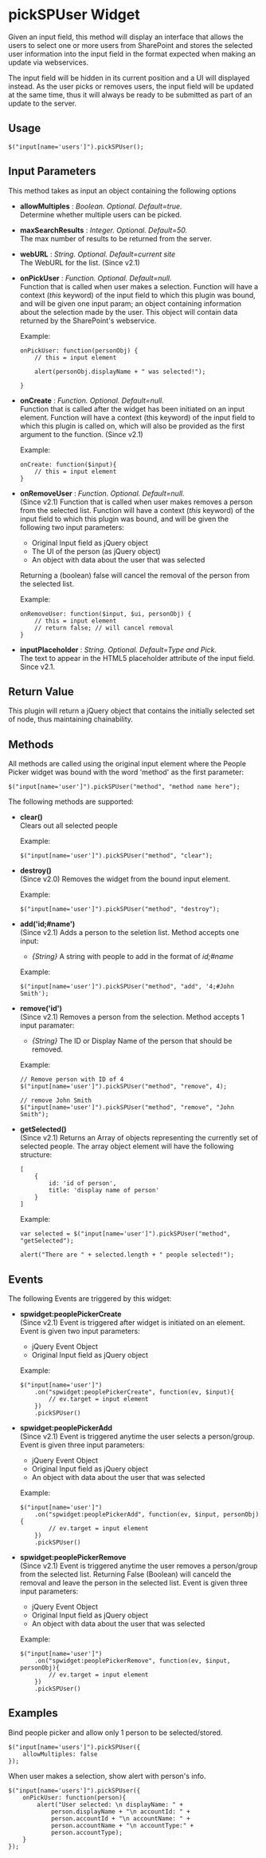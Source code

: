 pickSPUser Widget
=================

Given an input field, this method will display an interface that allows the users to select one or more users from SharePoint and stores the selected user information into the input field in the format expected when making an update via webservices.

The input field will be hidden in its current position and a UI will displayed instead. As the user picks or removes users, the input field will be updated at the same time, thus it will always be ready to be submitted as part of an update to the server.


Usage
-----

    $("input[name='users']").pickSPUser();
    

Input Parameters
----------------

This method takes as input an object containing the following options


-   **allowMultiples**      :   *Boolean. Optional. Default=true.* <br />
    Determine whether multiple users can be picked.

-   **maxSearchResults**    :   *Integer. Optional. Default=50.* <br />
    The max number of results to be returned from the server.

-   **webURL**     :   *String. Optional. Default=current site* <br />
    The WebURL for the list. (Since v2.1) 

-   **onPickUser**          :   *Function. Optional. Default=null.* <br />
    Function that is called when user makes a selection. Function will have a context (*this* keyword) of the input field to which this plugin was bound, and will be given one input param; an object containing information about the selection made by the user. This object will contain data returned by the SharePoint's webservice.
    
    Example:
        
        onPickUser: function(personObj) {
            // this = input element
            
            alert(personObj.displayName + " was selected!");
            
        }
    
                                
-   **onCreate**            :   *Function. Optional. Default=null.* <br />
    Function that is called after the widget has been initiated on an input element. Function will have a context (this keyword) of the input field to which this plugin is called on, which will also be provided as the first argument to the function. (Since v2.1)
    
    Example:
        
        onCreate: function($input){
            // this = input element
        }

-   **onRemoveUser**    :   *Function. Optional. Default=null.* <br />
    (Since v2.1) Function that is called when user makes removes a person from the selected list. Function will have a context (*this* keyword) of the input field to which this plugin was bound, and will be given the following two input parameters:
    
    -  Original Input field as jQuery object
    -  The UI of the person (as jQuery object)
    -  An object with data about the user that was selected 
    
    Returning a (boolean) false will cancel the removal of the person from the selected list.
    
    Example:
        
        onRemoveUser: function($input, $ui, personObj) {
            // this = input element
            // return false; // will cancel removal
        }
    
    
-   **inputPlaceholder**    :   *String. Optional. Default=Type and Pick.* <br />
    The text to appear in the HTML5 placeholder attribute of the input field.  Since v2.1.


Return Value
------------

This plugin will return a jQuery object that contains the initially selected set of node, thus maintaining chainability.


Methods
-------

All methods are called using the original input element where the People Picker widget was bound with the word 'method' as the first parameter:

    $("input[name='user']").pickSPUser("method", "method name here");

The following methods are supported:

-   **clear()**<br />
    Clears out all selected people
    
    Example:
        
        $("input[name='user']").pickSPUser("method", "clear");

-   **destroy()**<br />
    (Since v2.0) Removes the widget from the bound input element.
    
    Example:
        
        $("input[name='user']").pickSPUser("method", "destroy");
    
-   **add('id;#name')**<br />
    (Since v2.1) Adds a person to the seletion list. Method accepts one input:
    
    -   _{String}_ A string with people to add in the format of _id;#name_
    
    Example:
    
        $("input[name='user']").pickSPUser("method", "add", '4;#John Smith');
        

-   **remove('id')**<br />
    (Since v2.1) Removes a person from the selection.  Method accepts 1 input paramater:
    
    -   _{String}_ The ID or Display Name of the person that should be removed.
    
    Example:
        
        // Remove person with ID of 4
        $("input[name='user']").pickSPUser("method", "remove", 4);
        
        // remove John Smith
        $("input[name='user']").pickSPUser("method", "remove", "John Smith");
        
-   **getSelected()**<br />
    (Since v2.1) Returns an Array of objects representing the currently set of selected people.  The array object element will have the following structure:
        
        [
            {
                id: 'id of person',
                title: 'display name of person'
            }
        ]
        
    Example:
        
        var selected = $("input[name='user']").pickSPUser("method", "getSelected");
        
        alert("There are " + selected.length + " people selected!");
        

Events
------

The following Events are triggered by this widget:

-   **spwidget:peoplePickerCreate**<br />
    (Since v2.1) Event is triggered after widget is initiated on an element. Event is given two input parameters:
    
    -  jQuery Event Object
    -  Original Input field as jQuery object 

    Example:
        
        $("input[name='user']")
            .on("spwidget:peoplePickerCreate", function(ev, $input){
                // ev.target = input element
            })
            .pickSPUser()

-   **spwidget:peoplePickerAdd**<br />
    (Since v2.1) Event is triggered anytime the user selects a person/group. Event is given three input parameters:
    
    -  jQuery Event Object
    -  Original Input field as jQuery object
    -  An object with data about the user that was selected 

    Example:
        
        $("input[name='user']")
            .on("spwidget:peoplePickerAdd", function(ev, $input, personObj){
                // ev.target = input element
            })
            .pickSPUser()

-   **spwidget:peoplePickerRemove**<br />
    (Since v2.1) Event is triggered anytime the user removes a person/group from the selected list. Returning False (Boolean) will canceld the removal and leave the person in the selected list. Event is given three input parameters:
    
    -  jQuery Event Object
    -  Original Input field as jQuery object
    -  An object with data about the user that was selected 

    Example:
        
        $("input[name='user']")
            .on("spwidget:peoplePickerRemove", function(ev, $input, personObj){
                // ev.target = input element
            })
            .pickSPUser()



Examples
--------

Bind people picker and allow only 1 person to be selected/stored.

    $("input[name='users']").pickSPUser({
        allowMultiples: false
    });


When user makes a selection, show alert with person's info.

    $("input[name='users']").pickSPUser({
        onPickUser: function(person){
            alert("User selected: \n displayName: " + 
                person.displayName + "\n accountId: " +
                person.accountId + "\n accountName: " +
                person.accountName + "\n accountType:" +
                person.accountType);
        }
    });

    
